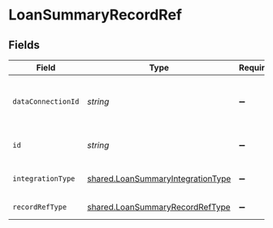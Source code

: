# LoanSummaryRecordRef


## Fields

| Field                                                                                         | Type                                                                                          | Required                                                                                      | Description                                                                                   |
| --------------------------------------------------------------------------------------------- | --------------------------------------------------------------------------------------------- | --------------------------------------------------------------------------------------------- | --------------------------------------------------------------------------------------------- |
| `dataConnectionId`                                                                            | *string*                                                                                      | :heavy_minus_sign:                                                                            | The dataConnectionId the object being referred to is associated with.                         |
| `id`                                                                                          | *string*                                                                                      | :heavy_minus_sign:                                                                            | The id of the object being referred to.                                                       |
| `integrationType`                                                                             | [shared.LoanSummaryIntegrationType](../../../sdk/models/shared/loansummaryintegrationtype.md) | :heavy_minus_sign:                                                                            | The integration type begin referred to.                                                       |
| `recordRefType`                                                                               | [shared.LoanSummaryRecordRefType](../../../sdk/models/shared/loansummaryrecordreftype.md)     | :heavy_minus_sign:                                                                            | The datatype being referred to.                                                               |